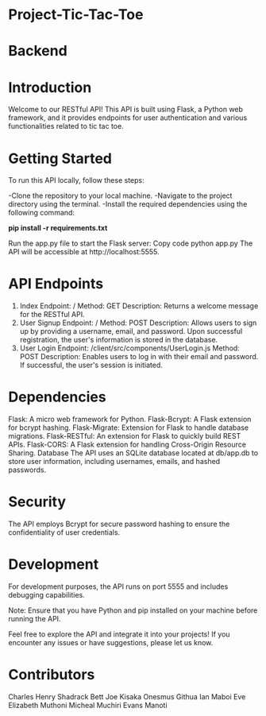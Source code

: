 # Project-Tic-Tac-Toe

# Backend

# Introduction
Welcome to our RESTful API! This API is built using Flask, a Python web framework, and it provides endpoints for user authentication and various functionalities related to tic tac toe.

# Getting Started
To run this API locally, follow these steps:

-Clone the repository to your local machine.
-Navigate to the project directory using the terminal.
-Install the required dependencies using the following command:

**pip install -r requirements.txt**

Run the app.py file to start the Flask server:
Copy code
python app.py
The API will be accessible at http://localhost:5555.

# API Endpoints
1. Index
Endpoint: /
Method: GET
Description: Returns a welcome message for the RESTful API.
2. User Signup
Endpoint: /
Method: POST
Description: Allows users to sign up by providing a username, email, and password. Upon successful registration, the user's information is stored in the database.
3. User Login
Endpoint: /client/src/components/UserLogin.js
Method: POST
Description: Enables users to log in with their email and password. If successful, the user's session is initiated.

# Dependencies
Flask: A micro web framework for Python.
Flask-Bcrypt: A Flask extension for bcrypt hashing.
Flask-Migrate: Extension for Flask to handle database migrations.
Flask-RESTful: An extension for Flask to quickly build REST APIs.
Flask-CORS: A Flask extension for handling Cross-Origin Resource Sharing.
Database
The API uses an SQLite database located at db/app.db to store user information, including usernames, emails, and hashed passwords.

# Security
The API employs Bcrypt for secure password hashing to ensure the confidentiality of user credentials.

# Development
For development purposes, the API runs on port 5555 and includes debugging capabilities.

Note: Ensure that you have Python and pip installed on your machine before running the API.

Feel free to explore the API and integrate it into your projects! If you encounter any issues or have suggestions, please let us know.

# Contributors
Charles Henry
Shadrack Bett
Joe Kisaka
Onesmus Githua
Ian Maboi
Eve
Elizabeth Muthoni
Micheal Muchiri
Evans Manoti
